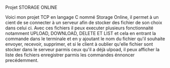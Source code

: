 
Projet STORAGE ONLINE

Voici mon projet TCP en langage C nommé Storage Online, il permet à un cient de se connecter à un serveur afin de stocker des fichier de son choix dans celui ci. Avec ces fichiers il peux executer plusieurs fonctionnaité notamment UPLOAD, DOWNLOAD, DELETE ET LIST et cela en entrant la commande dans le terminale et en y ajoutant le nom du fichier qu'il souhaite envoyer, recevoir, supprimer, et si le client à oublier qu'elle fichier sont stocker dans le serveur parmis ceux qu'il a déjà ulpoad, il peux afficher la liste des fichiers enregistrer parmis les commandes énnoncer precédemment. 

